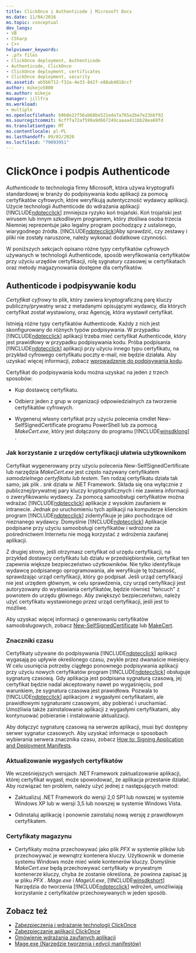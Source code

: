 ```yaml
---
title: ClickOnce i Authenticode | Microsoft Docs
ms.date: 11/04/2016
ms.topic: conceptual
dev_langs:
- VB
- CSharp
- C++
helpviewer_keywords:
- .pfx files
- ClickOnce deployment, Authenticode
- Authenticode, ClickOnce
- ClickOnce deployment, certificates
- ClickOnce deployment, security
ms.assetid: ab5b6712-f32a-4e33-842f-e88ab4818ccf
author: mikejo5000
ms.author: mikejo
manager: jillfra
ms.workload:
- multiple
ms.openlocfilehash: b9b0e22f56ab68be521eda7a765a2be7e23bbf92
ms.sourcegitcommit: 6cfffa72af599a9d667249caaaa411bb28ea69fd
ms.translationtype: MT
ms.contentlocale: pl-PL
ms.lasthandoff: 09/02/2020
ms.locfileid: "79093951"
---
```

# <a name="clickonce-and-authenticode"></a>ClickOnce i podpis Authenticode
*Authenticode* to technologia firmy Microsoft, która używa kryptografii standardowej w branży do podpisywania kodu aplikacji za pomocą certyfikatów cyfrowych, które weryfikują autentyczność wydawcy aplikacji. Użycie technologii Authenticode do wdrażania aplikacji [!INCLUDE[ndptecclick](../deployment/includes/ndptecclick_md.md)] zmniejsza ryzyko koń trojański. Koń trojański jest wirusem lub innym szkodliwym programem, który złośliwa osoba trzecia Niemniej reprezentuje jako legalny program pochodzący z ustalonego, wiarygodnego źródła. [!INCLUDE[ndptecclick](../deployment/includes/ndptecclick_md.md)]Aby sprawdzić, czy zestawy i pliki nie zostały naruszone, należy wykonać dodatkowe czynności.

 W poniższych sekcjach opisano różne typy certyfikatów cyfrowych używanych w technologii Authenticode, sposób weryfikowania certyfikatów przy użyciu urzędów certyfikacji, rolę sygnatury czasowej w certyfikatach oraz metody magazynowania dostępne dla certyfikatów.

## <a name="authenticode-and-code-signing"></a>Authenticode i podpisywanie kodu
 *Certyfikat cyfrowy* to plik, który zawiera kryptograficzną parę kluczy publiczny/prywatny wraz z metadanymi opisującymi wydawcy, dla których certyfikat został wystawiony, oraz Agencję, która wystawił certyfikat.

 Istnieją różne typy certyfikatów Authenticode. Każdy z nich jest skonfigurowany do różnych typów podpisywania. W przypadku [!INCLUDE[ndptecclick](../deployment/includes/ndptecclick_md.md)] aplikacji trzeba mieć certyfikat Authenticode, który jest prawidłowy w przypadku podpisywania kodu. Próba podpisania [!INCLUDE[ndptecclick](../deployment/includes/ndptecclick_md.md)] aplikacji przy użyciu innego typu certyfikatu, na przykład cyfrowego certyfikatu poczty e-mail, nie będzie działała. Aby uzyskać więcej informacji, zobacz [wprowadzenie do podpisywania kodu](/windows/desktop/seccrypto/cryptography-tools).

 Certyfikat do podpisywania kodu można uzyskać na jeden z trzech sposobów:

- Kup dostawcę certyfikatu.

- Odbierz jeden z grup w organizacji odpowiedzialnych za tworzenie certyfikatów cyfrowych.

- Wygeneruj własny certyfikat przy użyciu polecenia cmdlet New-SelfSignedCertificate programu PowerShell lub za pomocą *MakeCert.exe*, który jest dołączony do programu [!INCLUDE[winsdklong](../deployment/includes/winsdklong_md.md)] .

### <a name="how-using-certificate-authorities-helps-users"></a>Jak korzystanie z urzędów certyfikacji ułatwia użytkownikom
 Certyfikat wygenerowany przy użyciu polecenia New-SelfSignedCertificate lub narzędzia *MakeCert.exe* jest często nazywany certyfikatem *samodzielnego certyfikatu lub* *testem*. Ten rodzaj certyfikatu działa tak samo, jak plik *. snk* działa w .NET Framework. Składa się ona wyłącznie z publicznej/prywatnej pary kluczy kryptograficznych i nie zawiera informacji o zweryfikowaniu wydawcy. Za pomocą samoobsługi certyfikatów można wdrażać [!INCLUDE[ndptecclick](../deployment/includes/ndptecclick_md.md)] aplikacje z wysokim zaufaniem w intranecie. Jednak po uruchomieniu tych aplikacji na komputerze klienckim program [!INCLUDE[ndptecclick](../deployment/includes/ndptecclick_md.md)] zidentyfikuje je jako pochodzące od nieznanego wydawcy. Domyślnie [!INCLUDE[ndptecclick](../deployment/includes/ndptecclick_md.md)] Aplikacje podpisane przy użyciu samoobsługi certyfikatów i wdrożone za pośrednictwem Internetu nie mogą korzystać z wdrożenia zaufanej aplikacji.

 Z drugiej strony, jeśli otrzymasz certyfikat od urzędu certyfikacji, na przykład dostawcy certyfikatu lub działu w przedsiębiorstwie, certyfikat ten zapewnia większe bezpieczeństwo użytkowników. Nie tylko identyfikuje wydawcę podpisanego oprogramowania, ale weryfikuje tę tożsamość, sprawdzając urząd certyfikacji, który go podpisał. Jeśli urząd certyfikacji nie jest urzędem głównym, w celu sprawdzenia, czy urząd certyfikacji jest autoryzowany do wystawiania certyfikatów, będzie również "łańcuch" z powrotem do urzędu głównego. Aby zwiększyć bezpieczeństwo, należy użyć certyfikatu wystawionego przez urząd certyfikacji, jeśli jest to możliwe.

 Aby uzyskać więcej informacji o generowaniu certyfikatów samoobsługowych, zobacz [New-SelfSignedCertificate](https://technet.microsoft.com/itpro/powershell/windows/pkiclient/new-selfsignedcertificate) lub [MakeCert](/windows/desktop/SecCrypto/makecert).

### <a name="timestamps"></a>Znaczniki czasu
 Certyfikaty używane do podpisywania [!INCLUDE[ndptecclick](../deployment/includes/ndptecclick_md.md)] aplikacji wygasają po upływie określonego czasu, zwykle przez dwanaście miesięcy. W celu usunięcia potrzeby ciągłego ponownego podpisywania aplikacji przy użyciu nowych certyfikatów program [!INCLUDE[ndptecclick](../deployment/includes/ndptecclick_md.md)] obsługuje sygnaturę czasową. Gdy aplikacja jest podpisana sygnaturą czasową, jej certyfikat będzie nadal akceptowany nawet po wygaśnięciu, pod warunkiem, że sygnatura czasowa jest prawidłowa. Pozwala to [!INCLUDE[ndptecclick](../deployment/includes/ndptecclick_md.md)] aplikacjom z wygasłymi certyfikatami, ale prawidłowymi sygnaturami czasowymi, aby pobierać i uruchamiać. Umożliwia także zainstalowanie aplikacji z wygasłymi certyfikatami, aby kontynuować pobieranie i instalowanie aktualizacji.

 Aby dołączyć sygnaturę czasową na serwerze aplikacji, musi być dostępny serwer sygnatur czasowych. Aby uzyskać informacje o sposobach wybierania serwera znacznika czasu, zobacz [How to: Signing Application and Deployment Manifests](../ide/how-to-sign-application-and-deployment-manifests.md).

### <a name="update-expired-certificates"></a>Aktualizowanie wygasłych certyfikatów
 We wcześniejszych wersjach .NET Framework zaktualizowanie aplikacji, której certyfikat wygasł, może spowodować, że aplikacja przestanie działać. Aby rozwiązać ten problem, należy użyć jednej z następujących metod:

- Zaktualizuj .NET Framework do wersji 2,0 SP1 lub nowszej w systemie Windows XP lub w wersji 3,5 lub nowszej w systemie Windows Vista.

- Odinstaluj aplikację i ponownie zainstaluj nową wersję z prawidłowym certyfikatem.

### <a name="store-certificates"></a>Certyfikaty magazynu

- Certyfikaty można przechowywać jako plik *PFX* w systemie plików lub przechowywać je wewnątrz kontenera kluczy. Użytkownik w domenie systemu Windows może mieć wiele kontenerów kluczy. Domyślnie *MakeCert.exe* będą przechowywać certyfikaty w prywatnym kontenerze kluczy, chyba że zostanie określona, że powinna zapisać ją w pliku *PFX* . *Mage.exe* i *MageUI.exe*, [!INCLUDE[winsdkshort](../debugger/debug-interface-access/includes/winsdkshort_md.md)] Narzędzia do tworzenia [!INCLUDE[ndptecclick](../deployment/includes/ndptecclick_md.md)] wdrożeń, umożliwiają korzystanie z certyfikatów przechowywanych w jeden sposób.

## <a name="see-also"></a>Zobacz też
- [Zabezpieczenia i wdrażanie technologii ClickOnce](../deployment/clickonce-security-and-deployment.md)
- [Zabezpieczanie aplikacji ClickOnce](../deployment/securing-clickonce-applications.md)
- [Omówienie wdrażania zaufanych aplikacji](../deployment/trusted-application-deployment-overview.md)
- [Mage.exe (Narzędzie tworzenia i edycji manifestów)](/dotnet/framework/tools/mage-exe-manifest-generation-and-editing-tool)
